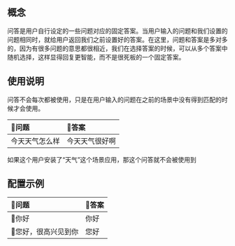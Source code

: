 ## 概念
问答是用户自行设定的一些问题对应的固定答案。当用户输入的问题和我们设置的问题相同时，就给用户返回我们之前设置好的答案。在这里，问题和答案是多对多的，因为有很多问题的意思都很相近，我们在选择答案的时候，可以从多个答案中随机选择，这样显得回复更智能，而不是很死板的一个固定答案。

## 使用说明
问答不会每次都被使用，只是在用户输入的问题在之前的场景中没有得到匹配的时候才会使用。

| 问题 | 答案 |
| :--- | :--- |
|今天天气怎么样 | 今天天气很好啊|

如果这个用户安装了“天气”这个场景应用，那这个问答就不会被使用到

## 配置示例
| 问题 | 答案 |
| :--- | :--- |
|你好 | 你好|
|您好，很高兴见到你 |您好 |









